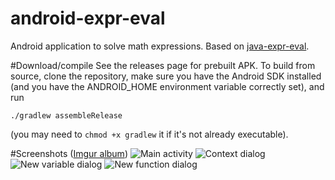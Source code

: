 # android-expr-eval
Android application to solve math expressions. Based on [java-expr-eval](https://github.com/gianluca-nitti/java-expr-eval).

#Download/compile
See the releases page for prebuilt APK.
To build from source, clone the repository, make sure you have the Android SDK installed (and you have the ANDROID_HOME environment variable correctly set), and run
```
./gradlew assembleRelease
```
(you may need to `chmod +x gradlew` it if it's not already executable).

#Screenshots ([Imgur album](http://imgur.com/a/wOJfT))
![Main activity](http://i.imgur.com/DJSZBVH.png)
![Context dialog](http://i.imgur.com/uCcd0Ih.png)
![New variable dialog](http://i.imgur.com/RTTOVlu.png)
![New function dialog](http://i.imgur.com/cro2lgq.png)